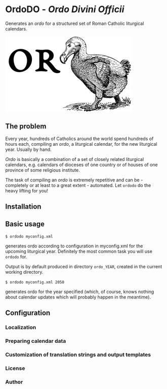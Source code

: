 # OrdoDO - *Ordo Divini Officii*

Generates an *ordo* for a structured set of Roman Catholic liturgical
calendars.

![OrdoDO logo](/img/or_dodo_logo.png)

## The problem

Every year, hundreds of Catholics around the world spend
hundreds of hours each, compiling an *ordo*, a liturgical calendar,
for the new liturgical year. Usually by hand.

*Ordo* is basically a combination of a set of closely related
liturgical calendars, e.g. calendars of dioceses of one country
or of houses of one province of some religious institute.

The task of compiling an *ordo* is extremely repetitive
and can be - completely or at least to a great extent -
automated. Let `ordodo` do the heavy lifting for you!

## Installation

## Basic usage

`$ ordodo myconfig.xml`

generates ordo according to configuration in myconfig.xml
for the upcoming liturgical year. Definitely the most common
task you will use `ordodo` for.

Output is by default produced in directory `ordo_YEAR`,
created in the current working directory.

`$ ordodo myconfig.xml 2050`

generates ordo for the year specified (which, of course, knows
nothing about calendar updates which will probably happen
in the meantime).

## Configuration

### Localization

### Preparing calendar data

### Customization of translation strings and output templates

### License

### Author
